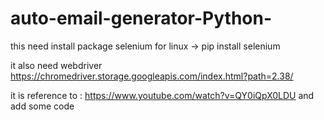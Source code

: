 # auto-email-generator-Python-
this need install package selenium
for linux -> pip install selenium

it also need webdriver
https://chromedriver.storage.googleapis.com/index.html?path=2.38/

it is reference to : https://www.youtube.com/watch?v=QY0iQpX0LDU
and add some code 
